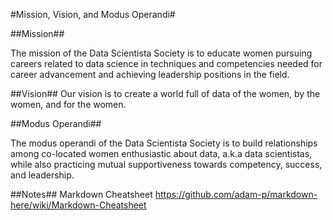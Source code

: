 #Mission, Vision, and Modus Operandi#

##Mission##

The mission of the Data Scientista Society is to educate women pursuing careers related to data science in techniques and competencies needed for career advancement and achieving leadership positions in the field.

##Vision##
Our vision is to create a world full of data of the women, by the women, and for the women.

##Modus Operandi##

The modus operandi of the Data Scientista Society is to build relationships among co-located women enthusiastic about data, a.k.a data scientistas, while also practicing mutual supportiveness towards competency, success, and leadership.



##Notes##
Markdown Cheatsheet
https://github.com/adam-p/markdown-here/wiki/Markdown-Cheatsheet
